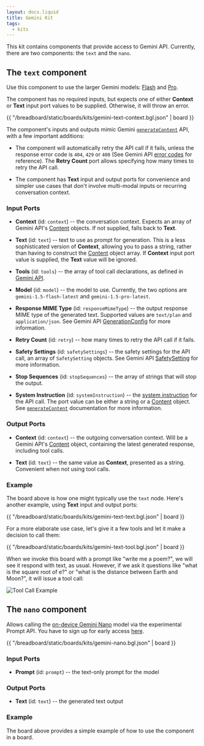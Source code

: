 ```yaml
---
layout: docs.liquid
title: Gemini Kit
tags:
  - kits
---
```


This kit contains components that provide access to Gemini API. Currently, there are two components: the `text` and the `nano`.

## The `text` component

Use this component to use the larger Gemini models: [Flash](https://ai.google.dev/gemini-api/docs/models/gemini#gemini-1.5-flash) and [Pro](https://ai.google.dev/gemini-api/docs/models/gemini#gemini-1.5-pro).

The component has no required inputs, but expects one of either **Context** or **Text** input port values to be supplied. Otherwise, it will throw an error.

{{ "/breadboard/static/boards/kits/gemini-text-context.bgl.json" | board }}

The component's inputs and outputs mimic Gemini [`generateContent`](https://ai.google.dev/api/generate-content) API, with a few important additions:

- The component will automatically retry the API call if it fails, unless the response error code is `404`, `429` or `400` (See Gemini API [error codes](https://ai.google.dev/gemini-api/docs/troubleshooting#error-codes) for reference). The **Retry Count** port allows specifying how many times to retry the API call.

- The component has **Text** input and output ports for convenience and simpler use cases that don't involve multi-modal inputs or recurring conversation context.

### Input Ports

- **Context** (id: `context`) -- the conversation context. Expects an array of Gemini API's [Content](https://ai.google.dev/api/rest/v1beta/Content) objects. If not supplied, falls back to **Text**.

- **Text** (id: `text`) -- text to use as prompt for generation. This is a less sophisticated version of **Context**, allowing you to pass a string, rather than having to construct the [Content](https://ai.google.dev/api/rest/v1beta/Content) object array. If **Context** input port value is supplied, the **Text** value will be ignored.

- **Tools** (id: `tools`) -- the array of tool call declarations, as defined in [Gemini API](https://ai.google.dev/api/generate-content).

- **Model** (id: `model`) -- the model to use. Currently, the two options are `gemini-1.5-flash-latest` and `gemini-1.5-pro-latest`.

- **Response MIME Type** (id: `responseMimeType`) -- the output response MIME type of the generated text. Supported values are `text/plan` and `application/json`. See Gemini API [GenerationConfig](https://ai.google.dev/api/generate-content#generationconfig) for more information.

- **Retry Count** (id: `retry`) -- how many times to retry the API call if it fails.

- **Safety Settings** (id: `safetySettings`) -- the safety settings for the API call, an array of `SafetySetting` objects. See Gemini API [SafetySetting](https://ai.google.dev/api/generate-content#safetysetting) for more information.

- **Stop Sequences** (id: `stopSequences`) -- the array of strings that will stop the output.

- **System Instruction** (id: `systemInstruction`) -- the [system instruction](https://ai.google.dev/gemini-api/docs/system-instructions?hl=en&lang=rest) for the API call. The port value can be either a string or a [Content](https://ai.google.dev/api/rest/v1beta/Content) object. See [`generateContent`](https://ai.google.dev/api/generate-content) documentation for more information.

### Output Ports

- **Context** (id: `context`) -- the outgoing conversation context. Will be a Gemini API's [Content](https://ai.google.dev/api/rest/v1beta/Content) object, containing the latest generated response, including tool calls.

- **Text** (id: `text`) -- the same value as **Context**, presented as a string. Convenient when not using tool calls.

### Example

The board above is how one might typically use the `text` node. Here's another example, using **Text** input and output ports:

{{ "/breadboard/static/boards/kits/gemini-text-text.bgl.json" | board }}

For a more elaborate use case, let's give it a few tools and let it make a decision to call them:

{{ "/breadboard/static/boards/kits/gemini-text-tool.bgl.json" | board }}

When we invoke this board with a prompt like "write me a poem?", we will see it respond with text, as usual. However, if we ask it questions like "what is the square root of e?" or "what is the distance between Earth and Moon?", it will issue a tool call:

![Tool Call Example](/breadboard/static/images/gemini-kit/tool-call-example.png)

## The `nano` component

Allows calling the [on-device Gemini Nano](https://developer.chrome.com/docs/ai/built-in) model via the experimental Prompt API. You have to sign up for early access [here](https://docs.google.com/forms/d/e/1FAIpQLSfZXeiwj9KO9jMctffHPym88ln12xNWCrVkMY_u06WfSTulQg/viewform).

{{ "/breadboard/static/boards/kits/gemini-nano.bgl.json" | board }}

### Input Ports

- **Prompt** (id: `prompt`) -- the text-only prompt for the model

### Output Ports

- **Text** (id: `text`) -- the generated text output

### Example

The board above provides a simple example of how to use the component in a board.
